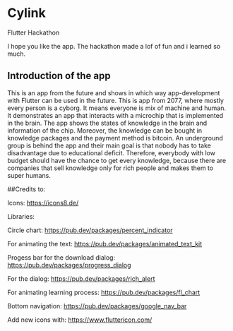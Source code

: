 # Cylink

Flutter Hackathon

I hope you like the app. The hackathon made a lof of fun and i learned so much.

## Introduction of the app

This is an app from the future and shows in which way app-development with Flutter can be used in the future. This is app from 2077, where mostly every person is a cyborg. It means everyone is mix of machine and human.
It demonstrates an app that interacts with a microchip that is implemented in the brain.
The app shows the states of knowledge in the brain and information of the chip. 
Moreover, the knowledge can be bought in knowledge packages and the payment method is bitcoin. An underground group is behind the app and their main goal is that nobody has to take disadvantage due to educational deficit. Therefore, everybody with low budget should have the chance to get every knowledge, because there are companies that sell knowledge only for rich people and makes them to super humans.



##Credits to:

Icons:
https://icons8.de/

Libraries:

Circle chart:
https://pub.dev/packages/percent_indicator

For animating the text:
https://pub.dev/packages/animated_text_kit

Progess bar for the download dialog:
https://pub.dev/packages/progress_dialog

For the dialog:
https://pub.dev/packages/rich_alert

For animating learning process:
https://pub.dev/packages/fl_chart

Bottom navigation:
https://pub.dev/packages/google_nav_bar

Add new icons with:
https://www.fluttericon.com/



